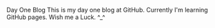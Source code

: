 Day One Blog
This is my day one blog at GitHub.
Currently I'm learning GitHub pages. 
Wish me a Luck. ^_^ 
